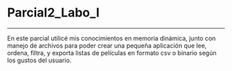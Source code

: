 # Parcial2_Labo_I
---------
En este parcial utilicé mis conocimientos en memoria dinámica, junto con manejo de archivos para poder crear una pequeña aplicación que lee, ordena, filtra, 
y exporta listas de películas en formato csv o binario según los gustos del usuario.
